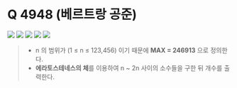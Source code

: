 # Q 4948 (베르트랑 공준)

<img src="https://img.shields.io/badge/Level-Silver 2-lightgrey"> <img src="https://img.shields.io/badge/Memory-2076%20KB-blue"> <img src="https://img.shields.io/badge/Time-388%20ms-brightgreen"> <img src="https://img.shields.io/badge/Length-486%20B-red"> <img src="https://img.shields.io/badge/Language-C-blueviolet">



> - n 의 범위가 (1 ≤ n ≤ 123,456) 이기 때문에 **MAX = 246913** 으로 정의한다.
> - **에라토스테네스의 체**를 이용하여 n ~ 2n 사이의 소수들을 구한 뒤 개수를 출력한다.

